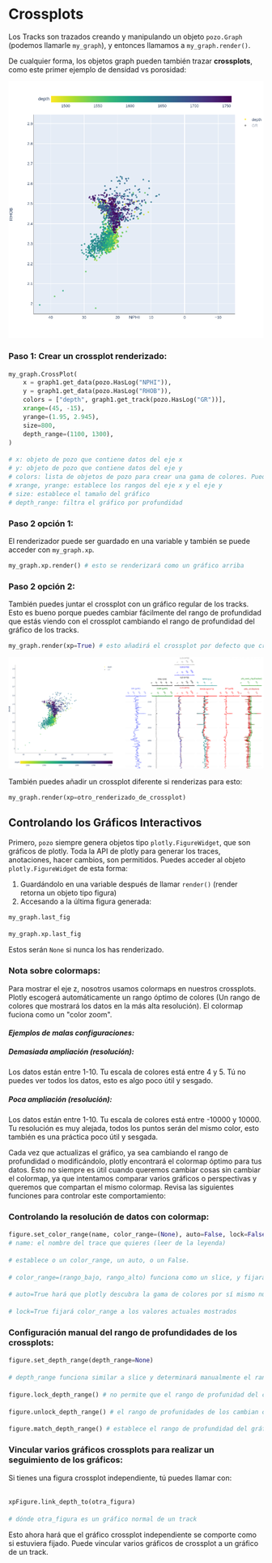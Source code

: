 # Crossplots

Los Tracks son trazados creando y manipulando un objeto `pozo.Graph` (podemos llamarle `my_graph`), y entonces llamamos a `my_graph.render()`.


De cualquier forma, los objetos graph pueden también trazar **crossplots**, como este primer ejemplo de densidad vs porosidad:

![crosspot](../../images/crossplot.png)


### Paso 1: Crear un crossplot renderizado:
```python
my_graph.CrossPlot(
	x = graph1.get_data(pozo.HasLog("NPHI")),
	y = graph1.get_data(pozo.HasLog("RHOB")),
	colors = ["depth", graph1.get_track(pozo.HasLog("GR"))],
	xrange=(45, -15),
	yrange=(1.95, 2.945),
	size=800,
	depth_range=(1100, 1300),
)

# x: objeto de pozo que contiene datos del eje x
# y: objeto de pozo que contiene datos del eje y
# colors: lista de objetos de pozo para crear una gama de colores. Puede # incluir "depth" o ser None para no tener colores.
# xrange, yrange: establece los rangos del eje x y el eje y
# size: establece el tamaño del gráfico
# depth_range: filtra el gráfico por profundidad
```

### Paso 2 opción 1:
El renderizador puede ser guardado en una variable y también se puede acceder con `my_graph.xp`.

```python
my_graph.xp.render() # esto se renderizará como un gráfico arriba
```

### Paso 2 opción 2:

También puedes juntar el crossplot con un gráfico regular de los tracks. Esto es bueno porque puedes cambiar fácilmente del rango de profundidad que estás viendo con el crossplot cambiando el rango de profundidad del gráfico de los tracks.

```python
my_graph.render(xp=True) # esto añadirá el crossplot por defecto que creaste en `my_graph.CrossPlot()`
```

![crosspot-embeded](../../images/crossplot_embedded.png)

También puedes añadir un crossplot diferente si renderizas para esto:

```python
my_graph.render(xp=otro_renderizado_de_crossplot)
```


## Controlando los Gráficos Interactivos

Primero, `pozo` siempre genera objetos tipo `plotly.FigureWidget`, que son gráficos de plotly. Toda la API de plotly para generar los traces, anotaciones, hacer cambios, son permitidos. Puedes acceder al objeto `plotly.FigureWidget` de esta forma:

1) Guardándolo en una variable después de llamar `render()` (render retorna un objeto tipo figura)
2) Accesando a la última figura generada:

```python
my_graph.last_fig

my_graph.xp.last_fig
```
Estos serán `None` si nunca los has renderizado.


### Nota sobre colormaps:

Para mostrar el eje z, nosotros usamos colormaps en nuestros crossplots. Plotly escogerá automáticamente un rango óptimo de colores (Un rango de colores que mostrará los datos en la más alta resolución). El colormap fuciona como un "color zoom".


#### *Ejemplos de malas configuraciones:*

##### Demasiada ampliación (resolución):

Los datos están entre 1-10. Tu escala de colores está entre 4 y 5. Tú no puedes ver todos los datos, esto es algo poco útil y sesgado.

##### Poca ampliación (resolución):

Los datos están entre 1-10. Tu escala de colores está entre -10000 y 10000. Tu resolución es muy alejada, todos los puntos serán del mismo color, esto también es una práctica poco útil y sesgada.

 Cada vez que actualizas el gráfico, ya sea cambiando el rango de profundidad o modificándolo, plotly encontrará el colormap óptimo para tus datos. Esto no siempre es útil cuando queremos cambiar cosas sin cambiar el colormap, ya que intentamos comparar varios gráficos o perspectivas y queremos que compartan el mismo colormap. Revisa las siguientes funciones para controlar este comportamiento:

### Controlando la resolución de datos con colormap:

```python
figure.set_color_range(name, color_range=(None), auto=False, lock=False)
# name: el nombre del trace que quieres (leer de la leyenda)

# establece o un color_range, un auto, o un False.

# color_range=(rango_bajo, rango_alto) funciona como un slice, y fijará los colores mínimo y máximo de esos rangos establecidos

# auto=True hará que plotly descubra la gama de colores por sí mismo nuevamente

# lock=True fijará color_range a los valores actuales mostrados

```
### Configuración manual del rango de profundidades de los crossplots:

```python
figure.set_depth_range(depth_range=None)

# depth_range funciona similar a slice y determinará manualmente el rango de la profunidad.

figure.lock_depth_range() # no permite que el rango de profunidad del crossplot cambie con el gráfico del track

figure.unlock_depth_range() # el rango de profunidades de los cambian con las gráficas de los track, podrán llamar la siguiente función:

figure.match_depth_range() # establece el rango de profundidad del gráfico de crossplot para tomar los gráficos de profundidad del gráfico una vez

```

### Vincular varios gráficos crossplots para realizar un seguimiento de los gráficos:

Si tienes una figura crossplot independiente, tú puedes llamar con:

```python

xpFigure.link_depth_to(otra_figura)

# dónde otra_figura es un gráfico normal de un track

```

Esto ahora hará que el gráfico crossplot independiente se comporte como si estuviera fijado. Puede vincular varios gráficos de crossplot a un gráfico de un track.
